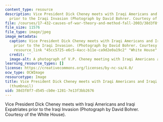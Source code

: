```yaml
---
content_type: resource
description: Vice President Dick Cheney meets with Iraqi Americans and Iraqi Expatriates
  prior to the Iraqi Invasion (Photograph by David Bohrer. Courtesy of the White House).
file: /courses/17-432-causes-of-war-theory-and-method-fall-2003/38d3f8f7d545cb0e12817e13f3bb2676_17-432f03-th.jpg
file_size: 11576
file_type: image/jpeg
image_metadata:
  caption: Vice President Dick Cheney meets with Iraqi Americans and Iraqi Expatriates
    prior to the Iraqi Invasion. (Photograph by David Bohrer. Courtesy of the {{%
    resource_link "45cc5725-e6c5-4acc-b11e-ca9d2e0a19c2" "White House" %}}).
  credit: ''
  image-alt: A photograph of V.P. Cheney meeting with Iraqi Americans and Iraqi Expatriates.
learning_resource_types: []
license: https://creativecommons.org/licenses/by-nc-sa/4.0/
ocw_type: OCWImage
resourcetype: Image
title: Vice President Dick Cheney meets with Iraqi Americans and Iraqi Expatriates
  (thumbnail)
uid: 38d3f8f7-d545-cb0e-1281-7e13f3bb2676
---
```

Vice President Dick Cheney meets with Iraqi Americans and Iraqi Expatriates prior to the Iraqi Invasion (Photograph by David Bohrer. Courtesy of the White House).